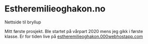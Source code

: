 # Estheremilieoghakon.no
Nettside til bryllup

Mitt første prosjekt. Ble startet på vårpart 2020 mens jeg gikk i første klasse. 
Er for tiden live på [estheremilieoghakon.000webhostapp.com](https://estheremilieoghakon.000webhostapp.com/)
